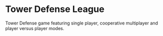 # Tower Defense League

Tower Defense game featuring single player, cooperative multiplayer and player versus player modes.